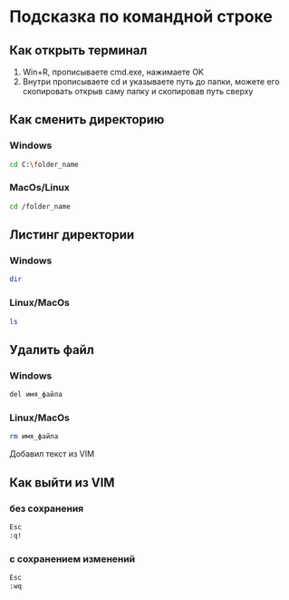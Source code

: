 # Подсказка по командной строке

## Как открыть терминал
1. Win+R, прописываете cmd.exe, нажимаете OK
2. Внутри прописываете cd и указываете путь до папки, можете его скопировать открыв саму папку и скопировав путь сверху

## Как сменить директорию
### Windows
```sh
cd C:\folder_name
```

### MacOs/Linux
```sh
cd /folder_name
```

## Листинг директории
### Windows
```sh
dir
```
### Linux/MacOs
```sh
ls
```

## Удалить файл
### Windows
```sh
del имя_файла
```
### Linux/MacOs
```sh
rm имя_файла
```

Добавил текст из VIM
## Как выйти из VIM
### без сохранения
```sh
Esc
:q!
```
### с сохранением изменений
```sh
Esc
:wq
```